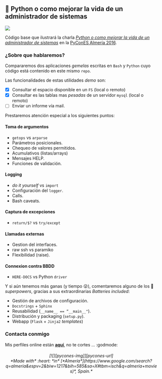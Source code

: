 ## :snake: Python o como mejorar la vida de un administrador de sistemas
[![][license-svg]][license-url]

Código base que ilustrará la charla [_Python o como mejorar la vida de un administrador de sistemas_](http://2016.es.pycon.org/es/schedule/python-o-como-mejorar-la-vida-de-un-administrador/) en la [PyConES Almería 2016](http://2016.es.pycon.org/).

### ¿Sobre que hablaremos?

Compararemos dos aplicaciones *gemelas* escritas en `Bash` y `Python` cuyo código está contenido en este mismo `repo`.

Las funcionalidades de estas utilidades *demo* son:

- [x] Consultar el espacio disponible en un `FS` (local o remoto)
- [x] Consultar es las tablas mas *pesadas* de un servidor `mysql` (local o remoto)
- [ ] Enviar un informe vía mail.

Prestaremos atención especial a los siguientes puntos:

#### Toma de argumentos

- `getops` vs `arparse`
- Parámetros posicionales.
- Chequeo de valores permitidos.
- Acumulativos (listas/arrays)
- Mensajes HELP.
- Funciones de validación.

#### Logging

- *do it yourself* vs `import`
- Configuración del `logger`.
- Calls.
- Bash caveats.

#### Captura de excepciones

- `return/$?` vs `try/except`

#### Llamadas externas

- Gestion del interfaces.
- raw ssh vs paramiko
- Flexibilidad (raise).

#### Connexion contra BBDD

- `HERE-DOCS` vs Python `driver`

Y si aún tenemos más ganas (y tiempo :stuck_out_tongue_winking_eye:), comentaremos alguno de los :snake: *superpowers*, gracias a sus extraordinarias *Batteries included*:

- Gestión de archivos de configuración.
- `Docstrings` + `Sphinx`
- Reusabilidad (`__name__ == “__main__"`).
- Distribución y packaging (`setup.py`).
- Webapp (`Flask` + `Jinja2` *templates*)

### Contacta conmigo

Mis perfiles online están [**aquí**](https://klashxx.github.io/about), no te cortes ... :godmode:

<center><h6 align="center">
[![][pycones-img]][pycones-url]
<br>*Made with* :heart: *in* [*Almería*](https://www.google.com/search?q=almeria&espv=2&biw=1217&bih=585&sa=X#tbm=isch&q=almeria+movies)*, Spain.*
</h6></center>


[license-svg]: https://img.shields.io/badge/license-MIT-blue.svg
[license-url]: https://opensource.org/licenses/MIT

[pycones-img]: https://github.com/klashxx/PyConES/blob/master/rspace/rspace/docs/images/pycones.jpg
[pycones-url]: http://2016.es.pycon.org/es/schedule/python-o-como-mejorar-la-vida-de-un-administrador/
